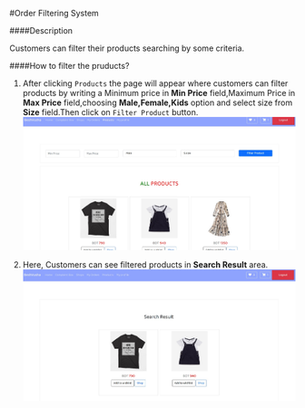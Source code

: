 #Order Filtering System

####Description

Customers can filter their products searching by some criteria.

####How to filter the pruducts?

1. After clicking ```Products``` the page will appear where customers can filter products by writing a Minimum price in **Min Price** field,Maximum Price in **Max Price** field,choosing **Male,Female,Kids** option and select size from **Size** field.Then click on ```Filter Product``` button.![orderfilter1](img/orderfilter1.jpg)


2. Here, Customers can see filtered products in **Search Result** area.![orderfilter2](img/orderfilter2.jpg)